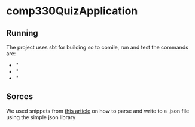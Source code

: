 # comp330QuizApplication
## Running
The project uses sbt for building so to comile, run and test the commands are:
* '<sbt compile>'
* '<sbt run>'
* '<sbt test>'

## Sorces
We used snippets from [this article](https://www.geeksforgeeks.org/parse-json-java/) 
on how to parse and write to a .json file using the simple json library
